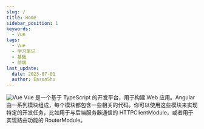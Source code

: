 ```yaml
---
slug: /
title: Home
sidebar_position: 1
keywords:
  - Vue
tags:
  - Vue
  - 学习笔记
  - 基础
  - 前端
last_update:
  date: 2023-07-01
  author: EasonShu
---
```

![Vue](https://ts1.cn.mm.bing.net/th/id/R-C.28698ff68d29b24c4c26f8bd14b5de22?rik=DF9oROk0o62kUQ&riu=http%3a%2f%2fblog.amio.io%2fcontent%2fimages%2f2019%2f06%2fvue-3.png&ehk=P0xnsaLXQzpjJSzeLmoTeRFH3HL%2f9pypNxzgk6F8T%2fU%3d&risl=&pid=ImgRaw&r=0)
Vue 是一个基于 TypeScript 的开发平台，用于构建 Web 应用。Angular 由一系列模块组成，每个模块都包含一些相关的代码。你可以使用这些模块来实现特定的开发任务，比如用于与后端服务器通信的 HTTPClientModule，或者用于实现路由功能的 RouterModule。



